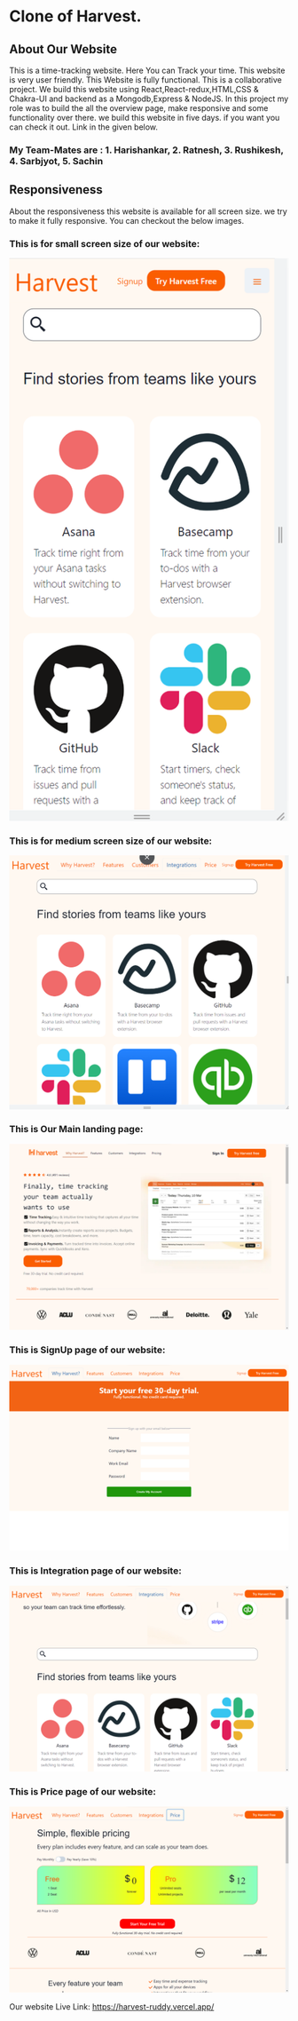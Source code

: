 # Clone of Harvest.
## About Our Website
This is a time-tracking website.
Here You can Track your time.
This website is very user friendly.
This Website is fully functional.
This is a collaborative project. We build this website using React,React-redux,HTML,CSS & Chakra-UI and backend as a Mongodb,Express & NodeJS. In this project my role was to build the all the overview page, make responsive and some functionality over there. we build this website in five days. if you want you can check it out. Link in the given below.

### My Team-Mates are : 1. Harishankar, 2. Ratnesh, 3. Rushikesh, 4. Sarbjyot, 5. Sachin

## Responsiveness
About the responsiveness this website is available for all screen size. we try to make it fully responsive. You can checkout the below images.

### This is for small screen size of our website:
![This is an image](https://github.com/Harishankar999/project-screentshot/blob/main/project%20screenshot/small%20screen%20harvest.png?raw=true)

### This is for medium screen size of our website:
![This is an image](https://github.com/Harishankar999/project-screentshot/blob/main/project%20screenshot/md%20screen%20size%20harvest.png?raw=true)

### This is Our Main landing page:
![This is an image](https://github.com/Harishankar999/project-screentshot/blob/main/project%20screenshot/harvest%20home.png?raw=true)

### This is SignUp page of our website:
![This is an image](https://github.com/Harishankar999/project-screentshot/blob/main/project%20screenshot/harvest_signup%20page.png?raw=true)

### This is Integration page of our website:
![This is an image](https://github.com/Harishankar999/project-screentshot/blob/main/project%20screenshot/harvest_integration.png?raw=true)

### This is Price page of our website:
![This is an image](https://github.com/Harishankar999/project-screentshot/blob/main/project%20screenshot/harvest-price.png?raw=true)





Our website Live Link: https://harvest-ruddy.vercel.app/
